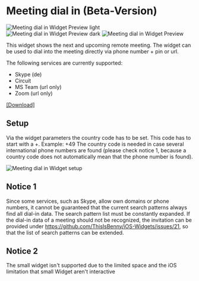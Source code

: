 # Meeting dial in (Beta-Version)
![Meeting dial in Widget Preview light](https://raw.githubusercontent.com/ThisIsBenny/iOS-Widgets/main/Meeting-dial-in/previewLight.jpeg)
![Meeting dial in Widget Preview dark](https://raw.githubusercontent.com/ThisIsBenny/iOS-Widgets/main/Meeting-dial-in/previewDark.jpeg)
![Meeting dial in Widget Preview](https://raw.githubusercontent.com/ThisIsBenny/iOS-Widgets/main/Meeting-dial-in/preview.gif)

This widget shows the next and upcoming remote meeting. The widget can be used to dial into the meeting directly via phone number + pin or url.

The following services are currently supported:
* Skype (de)
* Circuit
* MS Team (url only)
* Zoom (url only)

[[Download]](https://raw.githubusercontent.com/ThisIsBenny/iOS-Widgets/main/Meeting-dial-in/Meeting-dial-in.js)

## Setup
Via the widget parameters the country code has to be set. This code has to start with a +. Example: +49
The country code is needed in case several international phone numbers are found (please check notice 1, because a country code does not automatically mean that the phone number is found).

![Meeting dial in Widget setup](https://raw.githubusercontent.com/ThisIsBenny/iOS-Widgets/main/Meeting-dial-in/setup.jpeg)

## Notice 1
Since some services, such as Skype, allow own domains or phone numbers, it cannot be guaranteed that the current search patterns always find all dial-in data.
The search pattern list must be constantly expanded.
If the dial-in data of a meeting should not be recognized, the invitation can be provided under https://github.com/ThisIsBenny/iOS-Widgets/issues/21, so that the list of search patterns can be extended.

## Notice 2
The small widget isn't supported due to the limited space and the iOS limitation that small Widget aren't interactive
